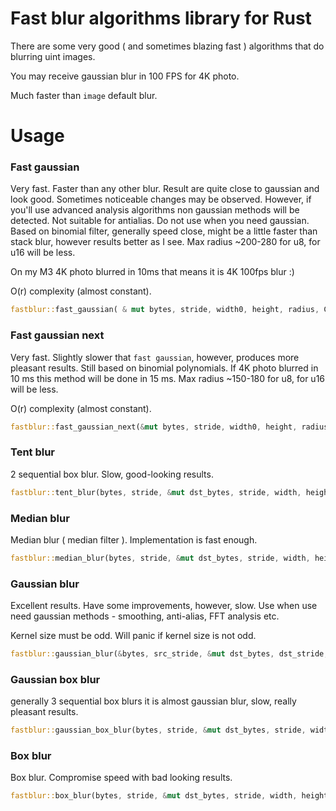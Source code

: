 # Fast blur algorithms library for Rust

There are some very good ( and sometimes blazing fast ) algorithms that do blurring uint images.

You may receive gaussian blur in 100 FPS for 4K photo.

Much faster than `image` default blur.

# Usage

### Fast gaussian

Very fast. Faster than any other blur. Result are quite close to gaussian and look good. Sometimes noticeable changes
may be
observed. However, if you'll use advanced analysis algorithms non gaussian methods will be detected. Not suitable for
antialias.
Do not use when you need gaussian. Based on binomial filter, generally speed close, might be a little faster than stack
blur, however results better as I see. Max radius ~200-280 for u8, for u16 will be less.

On my M3 4K photo blurred in 10ms that means it is 4K 100fps blur :)

O(r) complexity (almost constant).

```rust
fastblur::fast_gaussian( & mut bytes, stride, width0, height, radius, Channels3);
```

### Fast gaussian next

Very fast. Slightly slower that `fast gaussian`, however, produces more pleasant results. Still based on binomial polynomials.
If 4K photo blurred in 10 ms this method will be done in 15 ms. Max radius ~150-180 for u8, for u16 will be less.

O(r) complexity (almost constant).

```rust
fastblur::fast_gaussian_next(&mut bytes, stride, width0, height, radius, FastBlurChannels::Channels3);
```

### Tent blur

2 sequential box blur. Slow, good-looking results.

```rust
fastblur::tent_blur(bytes, stride, &mut dst_bytes, stride, width, height, radius, FastBlurChannels::Channels3);
```

### Median blur

Median blur ( median filter ). Implementation is fast enough.

```rust
fastblur::median_blur(bytes, stride, &mut dst_bytes, stride, width, height, radius, FastBlurChannels::Channels3);
```

### Gaussian blur

Excellent results. Have some improvements, however, slow. Use when use need gaussian methods - smoothing, anti-alias,
FFT analysis etc.

Kernel size must be odd. Will panic if kernel size is not odd.

```rust
fastblur::gaussian_blur(&bytes, src_stride, &mut dst_bytes, dst_stride, width, height, kernel_size, sigma, FastBlurChannels::Channels3);
```

### Gaussian box blur

generally 3 sequential box blurs it is almost gaussian blur, slow, really pleasant results.

```rust
fastblur::gaussian_box_blur(bytes, stride, &mut dst_bytes, stride, width, height, radius, FastBlurChannels::Channels3);
```

### Box blur

Box blur. Compromise speed with bad looking results.

```rust
fastblur::box_blur(bytes, stride, &mut dst_bytes, stride, width, height, radius, FastBlurChannels::Channels3);
```

